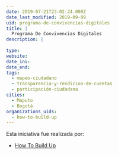 ```yaml
---
date: 2019-07-21T23:02:24.000Z
date_last_modified: 2019-09-09
uid: programa-de-convivencias-digitales
title: |
  Programa De Convivencias Digitales
description: |
  
type: 
website: 
date_ini: 
date_end: 
tags:
  - mapeo-ciudadano
  - transparencia-y-rendicion-de-cuentas
  - participación-ciudadana
cities: 
  - Maputo
  - Bogotá
organizations_uids:
  - how-to-build-up
---
```


Esta iniciativa fue realizada por:

- [How To Build Up](/organizaciones/how-to-build-up)
